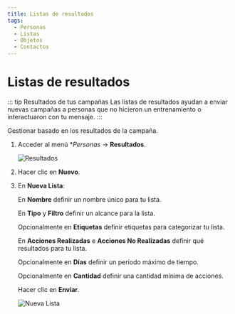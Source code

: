 ```yaml
---
title: Listas de resultados
tags:
  - Personas
  - Listas
  - Objetos
  - Contactos
---
```

# Listas de resultados

::: tip Resultados de tus campañas
Las listas de resultados ayudan a enviar nuevas campañas a personas que no hicieron un entrenamiento o interactuaron con tu mensaje.
:::

Gestionar basado en los resultados de la campaña.

1. Acceder al menú **Personas* -> **Resultados**.

   ![Resultados](https://cdn.phishx.io/phishx-docs/images/phishx_lists_results_01.webp)

2. Hacer clic en **Nuevo**.

3. En **Nueva Lista**:

   En **Nombre** definir un nombre único para tu lista.

   En **Tipo** y **Filtro** definir un alcance para la lista.

   Opcionalmente en **Etiquetas** definir etiquetas para categorizar tu lista.

   En **Acciones Realizadas** e **Acciones No Realizadas** definir qué resultados para tu lista.

   Opcionalmente en **Días** definir un período máximo de tiempo.

   Opcionalmente en **Cantidad** definir una cantidad mínima de acciones.

   Hacer clic en **Enviar**.

   ![Nueva Lista](https://cdn.phishx.io/phishx-docs/images/phishx_lists_results_02.webp)
